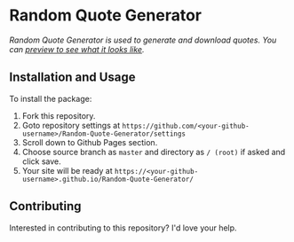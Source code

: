 # Random Quote Generator

*Random Quote Generator is used to generate and download quotes. You can [preview to see what it looks like](https://bhutkeyur.github.io/Random-Quote-Generator/).*

## Installation and Usage

To install the package:

1. Fork this repository.
2. Goto repository settings at `https://github.com/<your-github-username>/Random-Quote-Generator/settings`
3. Scroll down to Github Pages section.
4. Choose source branch as `master` and directory as `/ (root)` if asked and click save.
5. Your site will be ready at `https://<your-github-username>.github.io/Random-Quote-Generator/`

## Contributing

Interested in contributing to this repository? I'd love your help.